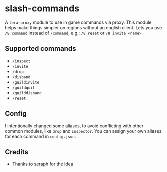 # slash-commands
A `tera-proxy` module to use in game commands via proxy. This module helps make things simpler on regions without an english client. Lets you use `/8 command` instead of `/command`, e.g.: `/8 reset` or `/8 invite <name>`

## Supported commands
- `/inspect`
- `/invite`
- `/drop` 
- `/disband`
- `/guildinvite`
- `/guildquit`
- `/guilddisband`
- `/reset`

## Config
I intentionally changed some aliases, to avoid conflicting with other common modules, like `drop` and `Inspector`. You can assign your own aliases for each command in `config.json`.

## Credits
- Thanks to [seraph](https://github.com/seraphinush-gaming/) for the [idea](https://github.com/seraphinush-gaming/cmd-slash-kr)

